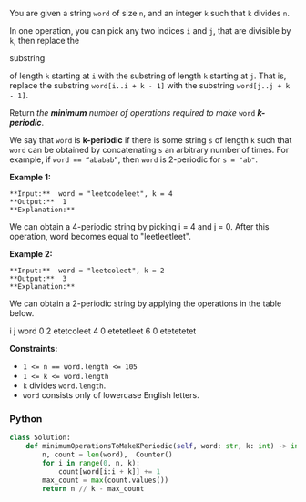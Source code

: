 You are given a string  `word`  of size  `n`, and an integer  `k`  such that  `k`  divides  `n`.

In one operation, you can pick any two indices  `i`  and  `j`, that are divisible by  `k`, then replace the

substring

of length  `k`  starting at  `i`  with the substring of length  `k`  starting at  `j`. That is, replace the substring  `word[i..i + k - 1]`  with the substring  `word[j..j + k - 1]`.

Return  _the  **minimum**  number of operations required to make_  `word`  _**k-periodic**_.

We say that  `word`  is  **k-periodic**  if there is some string  `s`  of length  `k`  such that  `word`  can be obtained by concatenating  `s`  an arbitrary number of times. For example, if  `word == “ababab”`, then  `word`  is 2-periodic for  `s = "ab"`.

**Example 1:**
```
**Input:**  word = "leetcodeleet", k = 4
**Output:**  1
**Explanation:**
```
We can obtain a 4-periodic string by picking i = 4 and j = 0. After this operation, word becomes equal to "leetleetleet".

**Example 2:**
```
**Input:**  word = "leetcoleet", k = 2
**Output:**  3
**Explanation:**
```

We can obtain a 2-periodic string by applying the operations in the table below.

i j word
0 2 etetcoleet
4 0 etetetleet 
6 0 etetetetet

**Constraints:**

-   `1 <= n == word.length <= 105`
-   `1 <= k <= word.length`
-   `k`  divides  `word.length`.
-   `word`  consists only of lowercase English letters.


### Python

```python
class Solution:
    def minimumOperationsToMakeKPeriodic(self, word: str, k: int) -> int:
        n, count = len(word),  Counter()
        for i in range(0, n, k):
            count[word[i:i + k]] += 1
        max_count = max(count.values())
        return n // k - max_count
```